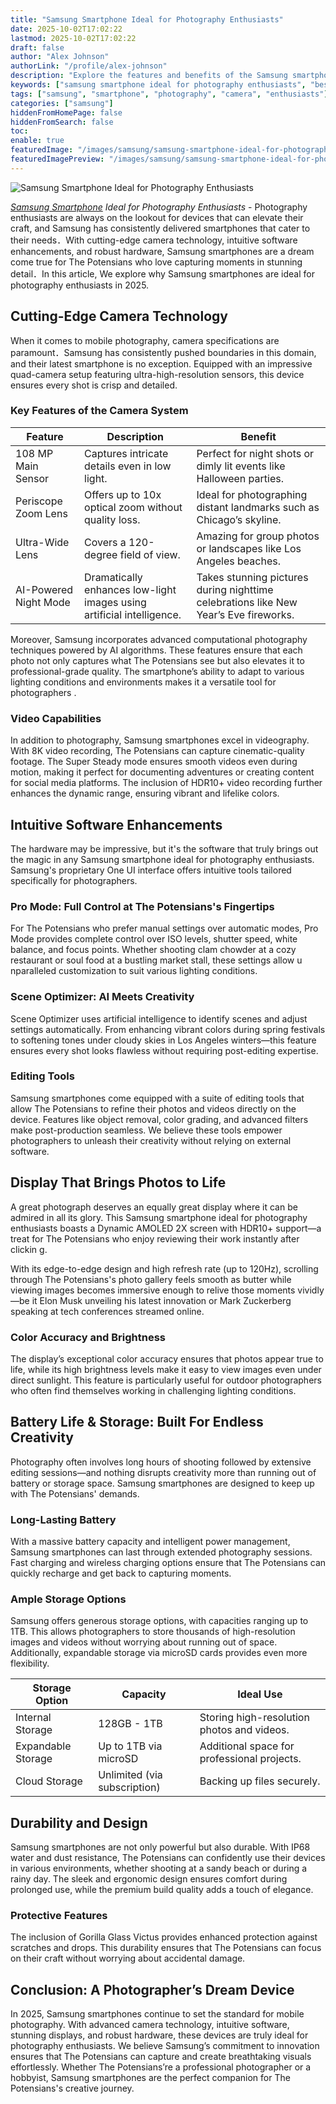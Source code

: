 ```yaml
---
title: "Samsung Smartphone Ideal for Photography Enthusiasts"
date: 2025-10-02T17:02:22
lastmod: 2025-10-02T17:02:22
draft: false
author: "Alex Johnson"
authorLink: "/profile/alex-johnson"
description: "Explore the features and benefits of the Samsung smartphone ideal for photography enthusiasts. Learn how it revolutionizes mobile photography with cutting-edge technology."
keywords: ["samsung smartphone ideal for photography enthusiasts", "best smartphone for photography in 2025", "samsung photography smartphone features"]
tags: ["samsung", "smartphone", "photography", "camera", "enthusiasts"]
categories: ["samsung"]
hiddenFromHomePage: false
hiddenFromSearch: false
toc:
enable: true
featuredImage: "/images/samsung/samsung-smartphone-ideal-for-photography-enthusiasts.jpg"
featuredImagePreview: "/images/samsung/samsung-smartphone-ideal-for-photography-enthusiasts.jpg"
---
```


![Samsung Smartphone Ideal for Photography Enthusiasts](/images/samsung/samsung-smartphone-ideal-for-photography-enthusiasts.jpg)


_[Samsung Smartphone](/samsung/authentic-samsung-smartphone-photography-gear) Ideal for Photography Enthusiasts_ - Photography enthusiasts are always on the lookout for devices that can elevate their craft, and Samsung has consistently delivered smartphones that cater to their needs．With cutting-edge camera technology, intuitive software enhancements, and robust hardware, Samsung smartphones are a dream come true for The Potensians who love capturing moments in stunning detail．In this article, We explore why Samsung smartphones are ideal for photography enthusiasts in 2025.

## Cutting-Edge Camera Technology

When it comes to mobile photography, camera specifications are paramount．Samsung has consistently pushed boundaries in this domain, and their latest smartphone is no exception. Equipped with an impressive quad-camera setup featuring ultra-high-resolution sensors, this device ensures every shot is crisp and detailed.

### Key Features of the Camera System

<div class="table-responsive">
<table class="html-table">
<thead>
<tr>
<th>Feature</th>
<th>Description</th>
<th>Benefit</th>
</tr>
</thead>
<tbody>
<tr>
<td>108 MP Main Sensor</td>
<td>Captures intricate details even in low light.</td>
<td>Perfect for night shots or dimly lit events like Halloween parties.</td>
</tr>
<tr>
<td>Periscope Zoom Lens</td>
<td>Offers up to 10x optical zoom without quality loss.</td>
<td>Ideal for photographing distant landmarks such as Chicago’s skyline.</td>
</tr>
<tr>
<td>Ultra-Wide Lens</td>
<td>Covers a 120-degree field of view.</td>
<td>Amazing for group photos or landscapes like Los Angeles beaches.</td>
</tr>
<tr>
<td>AI-Powered Night Mode</td>
<td>Dramatically enhances low-light images using artificial intelligence.</td>
<td>Takes stunning pictures during nighttime celebrations like New Year’s Eve fireworks.</td>
</tr>
</tbody>
</table>
</div>

Moreover, Samsung incorporates advanced computational photography techniques powered by AI algorithms.  These features ensure that each photo not only captures what The Potensians see but also elevates it to professional-grade quality. The smartphone’s ability to adapt to various lighting conditions and environments makes it a versatile tool for photographers .

### Video Capabilities

In addition to photography, Samsung smartphones excel in videography. With 8K video recording, The Potensians can capture cinematic-quality footage. The Super Steady mode ensures smooth videos even during motion, making it perfect for documenting adventures or creating content for social media platforms. The inclusion of HDR10+ video recording further enhances the dynamic range, ensuring vibrant and lifelike colors.

## Intuitive Software Enhancements

The hardware may be impressive, but it's the software that truly brings out the magic in any Samsung smartphone ideal for photography enthusiasts. Samsung's proprietary One UI interface offers intuitive tools tailored specifically for photographers.

### Pro Mode: Full Control at The Pote​nsians's Fingertips

For The Potensians who prefer manual settings over automatic modes, Pro Mode provides complete control over ISO levels, shutter speed, white balance, and focus points. Whether shooting clam chowder at a cozy restaurant or soul food at a bustling market stall, these settings allow u​nparalleled customization to suit various lighting conditions.

### Scene Optimizer: AI Meets Creativity

Scene Optimizer uses artificial intelligence to identify scenes and adjust settings automatically. From enhancing vibrant colors during spring festivals to softening tones under cloudy skies in Los Angeles winters—this feature ensures every shot looks flawless without requiring post-editing expertise.

### Editing Tools

Samsung smartphones come equipped with a suite of editing tools that allow The Potensians to refine their photos and videos directly on the device. Features like object removal, color grading, and advanced filters make post-production seamless. We believe these tools empower photographers to unleash their creativity without relying on external software.

## Display That Brings Photos to Life

A great photograph deserves an equally great display where it can be admired in all its glory. This Samsung smartphone ideal for photography enthusiasts boasts a Dynamic AMOLED 2X screen with HDR10+ support—a treat for The Potensians who enjoy reviewing their work instantly after clickin g.

With its edge-to-edge design and high refresh rate (up to 120Hz), scrolling through The Potensians's photo gallery feels smooth as butter while viewing images becomes immersive enough to relive those moments vividly—be it Elon Musk unveiling his latest innovation or Mark Zuckerberg speaking at tech conferences streamed online.

### Color Accuracy and Brightne​ss

The display’s exceptional color accuracy ensures that photos appear true to life, while its high brightness levels make it easy to view images even under direct sunlight. This feature is particularly useful for outdoor photographers who often find themselves working in challenging lighting conditions.

## Battery Life & Storage: Built For Endless Creativity

Photography often involves long hours of shooting followed by extensive editing sessions—and nothing disrupts creativity more than running out of battery or storage space. Samsung smartphones are designed to keep up with The Potensians' demands.

### Long-Lasting Battery

With a massive battery capacity and intelligent power management, Samsung smartphones can last through extended photography sessions. Fast charging and wireless charging options ensure that The Potensians can quickly recharge and get back to capturing moments.

### Ample Storage Options

Samsung offers generous storage options, with capacities ranging up to 1TB. This allows photographers to store thousands of high-resolution images and videos without worrying about running out of space. Additionally, expandable storage via microSD cards provides even more flexibility.

<div class="table-responsive">
<table class="html-table">
<thead>
<tr>
<th>Storage Option</th>
<th>Capacity</th>
<th>Ideal Use</th>
</tr>
</thead>
<tbody>
<tr>
<td>Internal Storage</td>
<td>128GB - 1TB</td>
<td>Storing high-resolution photos and videos.</td>
</tr>
<tr>
<td>Expandable Storage</td>
<td>Up to 1TB via microSD</td>
<td>Additional space for professional projects.</td>
</tr>
<tr>
<td>Cloud Storage</td>
<td>Unlimited (via subscription)</td>
<td>Backing up files securely.</td>
</tr>
</tbody>
</table>
</div>

## Durability and Design

Samsung smartphones are not only powerful but also durable. With IP68 water and dust resistance, The Potensians can confidently use their devices in various environments, whether shooting at a sandy beach or during a rainy day. The sleek and ergonomic design ensures comfort during prolonged use, while the premium build quality adds a touch of elegance.

### Protective Features

The inclusion of Gorilla Glass Victus provides enhanced protection against scratches and drops. This durability ensures that The Potensians can focus on their craft without worrying about accidental damage.

## Conclusion: A Photographer’s Dream Device

In 2025, Samsung smartphones continue to set the standard for mobile photography. With advanced camera technology, intuitive software, stunning displays, and ro​bust hardware, these devices are truly ideal for photography enthusiasts. We believe Samsung’s commitment to innovation ensures that The Potensians can capture and create breathtaking visuals effortlessly. Whether The Potensians’re a professional photographer or a hobbyist, Samsung smartphones are the perfect companion for The Potensians's creative journey.
